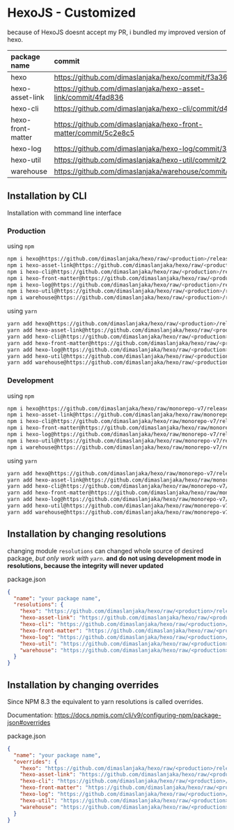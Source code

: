 # HexoJS - Customized
because of HexoJS doesnt accept my PR, i bundled my improved version of hexo.

| package name | commit |
| :--- | :--- | 
| hexo | https://github.com/dimaslanjaka/hexo/commit/f3a365bd | 
| hexo-asset-link | https://github.com/dimaslanjaka/hexo-asset-link/commit/4fad836 | 
| hexo-cli | https://github.com/dimaslanjaka/hexo-cli/commit/d4f25a7 | 
| hexo-front-matter | https://github.com/dimaslanjaka/hexo-front-matter/commit/5c2e8c5 | 
| hexo-log | https://github.com/dimaslanjaka/hexo-log/commit/3ccf914 | 
| hexo-util | https://github.com/dimaslanjaka/hexo-util/commit/2960b21 | 
| warehouse | https://github.com/dimaslanjaka/warehouse/commit/187c5d3 | 

## Installation by CLI
Installation with command line interface

### Production

using `npm`
```bash
npm i hexo@https://github.com/dimaslanjaka/hexo/raw/<production>/releases/hexo.tgz
npm i hexo-asset-link@https://github.com/dimaslanjaka/hexo/raw/<production>/releases/hexo-asset-link.tgz
npm i hexo-cli@https://github.com/dimaslanjaka/hexo/raw/<production>/releases/hexo-cli.tgz
npm i hexo-front-matter@https://github.com/dimaslanjaka/hexo/raw/<production>/releases/hexo-front-matter.tgz
npm i hexo-log@https://github.com/dimaslanjaka/hexo/raw/<production>/releases/hexo-log.tgz
npm i hexo-util@https://github.com/dimaslanjaka/hexo/raw/<production>/releases/hexo-util.tgz
npm i warehouse@https://github.com/dimaslanjaka/hexo/raw/<production>/releases/warehouse.tgz
```

using `yarn`
```bash
yarn add hexo@https://github.com/dimaslanjaka/hexo/raw/<production>/releases/hexo.tgz
yarn add hexo-asset-link@https://github.com/dimaslanjaka/hexo/raw/<production>/releases/hexo-asset-link.tgz
yarn add hexo-cli@https://github.com/dimaslanjaka/hexo/raw/<production>/releases/hexo-cli.tgz
yarn add hexo-front-matter@https://github.com/dimaslanjaka/hexo/raw/<production>/releases/hexo-front-matter.tgz
yarn add hexo-log@https://github.com/dimaslanjaka/hexo/raw/<production>/releases/hexo-log.tgz
yarn add hexo-util@https://github.com/dimaslanjaka/hexo/raw/<production>/releases/hexo-util.tgz
yarn add warehouse@https://github.com/dimaslanjaka/hexo/raw/<production>/releases/warehouse.tgz

```

### Development

using `npm`
```bash
npm i hexo@https://github.com/dimaslanjaka/hexo/raw/monorepo-v7/releases/hexo.tgz
npm i hexo-asset-link@https://github.com/dimaslanjaka/hexo/raw/monorepo-v7/releases/hexo-asset-link.tgz
npm i hexo-cli@https://github.com/dimaslanjaka/hexo/raw/monorepo-v7/releases/hexo-cli.tgz
npm i hexo-front-matter@https://github.com/dimaslanjaka/hexo/raw/monorepo-v7/releases/hexo-front-matter.tgz
npm i hexo-log@https://github.com/dimaslanjaka/hexo/raw/monorepo-v7/releases/hexo-log.tgz
npm i hexo-util@https://github.com/dimaslanjaka/hexo/raw/monorepo-v7/releases/hexo-util.tgz
npm i warehouse@https://github.com/dimaslanjaka/hexo/raw/monorepo-v7/releases/warehouse.tgz
```

using `yarn`
```bash
yarn add hexo@https://github.com/dimaslanjaka/hexo/raw/monorepo-v7/releases/hexo.tgz
yarn add hexo-asset-link@https://github.com/dimaslanjaka/hexo/raw/monorepo-v7/releases/hexo-asset-link.tgz
yarn add hexo-cli@https://github.com/dimaslanjaka/hexo/raw/monorepo-v7/releases/hexo-cli.tgz
yarn add hexo-front-matter@https://github.com/dimaslanjaka/hexo/raw/monorepo-v7/releases/hexo-front-matter.tgz
yarn add hexo-log@https://github.com/dimaslanjaka/hexo/raw/monorepo-v7/releases/hexo-log.tgz
yarn add hexo-util@https://github.com/dimaslanjaka/hexo/raw/monorepo-v7/releases/hexo-util.tgz
yarn add warehouse@https://github.com/dimaslanjaka/hexo/raw/monorepo-v7/releases/warehouse.tgz

```

## Installation by changing resolutions
changing module `resolutions` can changed whole source of desired package, _but only work with `yarn`_. **and do not using development mode in resolutions, because the integrity will never updated**

package.json
```json
{
  "name": "your package name",
  "resolutions": {
    "hexo": "https://github.com/dimaslanjaka/hexo/raw/<production>/releases/hexo.tgz",
    "hexo-asset-link": "https://github.com/dimaslanjaka/hexo/raw/<production>/releases/hexo-asset-link.tgz",
    "hexo-cli": "https://github.com/dimaslanjaka/hexo/raw/<production>/releases/hexo-cli.tgz",
    "hexo-front-matter": "https://github.com/dimaslanjaka/hexo/raw/<production>/releases/hexo-front-matter.tgz",
    "hexo-log": "https://github.com/dimaslanjaka/hexo/raw/<production>/releases/hexo-log.tgz",
    "hexo-util": "https://github.com/dimaslanjaka/hexo/raw/<production>/releases/hexo-util.tgz",
    "warehouse": "https://github.com/dimaslanjaka/hexo/raw/<production>/releases/warehouse.tgz"
  }
}
```

## Installation by changing overrides

Since NPM 8.3 the equivalent to yarn resolutions is called overrides.

Documentation: https://docs.npmjs.com/cli/v9/configuring-npm/package-json#overrides

package.json
```json
{
  "name": "your package name",
  "overrides": {
    "hexo": "https://github.com/dimaslanjaka/hexo/raw/<production>/releases/hexo.tgz",
    "hexo-asset-link": "https://github.com/dimaslanjaka/hexo/raw/<production>/releases/hexo-asset-link.tgz",
    "hexo-cli": "https://github.com/dimaslanjaka/hexo/raw/<production>/releases/hexo-cli.tgz",
    "hexo-front-matter": "https://github.com/dimaslanjaka/hexo/raw/<production>/releases/hexo-front-matter.tgz",
    "hexo-log": "https://github.com/dimaslanjaka/hexo/raw/<production>/releases/hexo-log.tgz",
    "hexo-util": "https://github.com/dimaslanjaka/hexo/raw/<production>/releases/hexo-util.tgz",
    "warehouse": "https://github.com/dimaslanjaka/hexo/raw/<production>/releases/warehouse.tgz"
  }
}
```